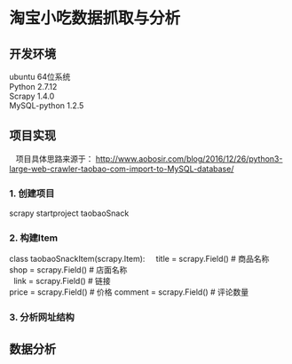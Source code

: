 # 淘宝小吃数据抓取与分析

## 开发环境  
ubuntu 64位系统  
Python 2.7.12  
Scrapy 1.4.0  
MySQL-python 1.2.5

## 项目实现

    项目具体思路来源于： http://www.aobosir.com/blog/2016/12/26/python3-large-web-crawler-taobao-com-import-to-MySQL-database/
 
### 1. 创建项目  
scrapy startproject taobaoSnack
### 2. 构建Item  
class taobaoSnackItem(scrapy.Item):  
    title = scrapy.Field() # 商品名称
    shop = scrapy.Field() # 店面名称  
    link = scrapy.Field() # 链接  
    price = scrapy.Field() # 价格
    comment = scrapy.Field() # 评论数量  
          
### 3. 分析网址结构


## 数据分析
